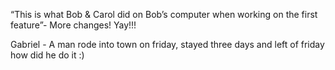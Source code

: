 
“This is what Bob & Carol did on Bob’s computer when working on the first feature”- More changes!  Yay!!!

Gabriel - A man rode into town on friday, stayed three days and left of friday how did he do it :)